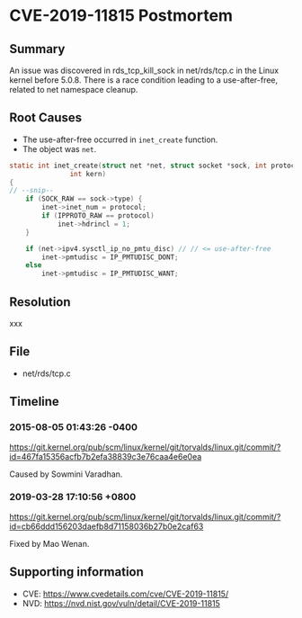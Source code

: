 # CVE-2019-11815 Postmortem

## Summary

An issue was discovered in rds_tcp_kill_sock in net/rds/tcp.c in the Linux kernel before 5.0.8. There is a race condition leading to a use-after-free, related to net namespace cleanup.

## Root Causes

* The use-after-free occurred in `inet_create` function.
* The object was `net`.

```c
static int inet_create(struct net *net, struct socket *sock, int protocol,
		       int kern)
{
// --snip--
	if (SOCK_RAW == sock->type) {
		inet->inet_num = protocol;
		if (IPPROTO_RAW == protocol)
			inet->hdrincl = 1;
	}

	if (net->ipv4.sysctl_ip_no_pmtu_disc) // // <= use-after-free
		inet->pmtudisc = IP_PMTUDISC_DONT;
	else
		inet->pmtudisc = IP_PMTUDISC_WANT;
```

## Resolution

xxx

## File

* net/rds/tcp.c

## Timeline

### 2015-08-05 01:43:26 -0400

https://git.kernel.org/pub/scm/linux/kernel/git/torvalds/linux.git/commit/?id=467fa15356acfb7b2efa38839c3e76caa4e6e0ea

Caused by Sowmini Varadhan.

### 2019-03-28 17:10:56 +0800

https://git.kernel.org/pub/scm/linux/kernel/git/torvalds/linux.git/commit/?id=cb66ddd156203daefb8d71158036b27b0e2caf63

Fixed by Mao Wenan.

## Supporting information

* CVE: https://www.cvedetails.com/cve/CVE-2019-11815/
* NVD: https://nvd.nist.gov/vuln/detail/CVE-2019-11815
